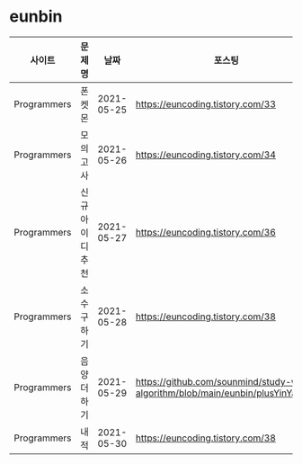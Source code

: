 # eunbin

|사이트|문제명|날짜|포스팅|
|---|------|---|---|
|Programmers|폰켓몬|2021-05-25|https://euncoding.tistory.com/33|
|Programmers|모의고사|2021-05-26|https://euncoding.tistory.com/34|
|Programmers|신규 아이디 추천|2021-05-27|https://euncoding.tistory.com/36|
|Programmers|소수 구하기|2021-05-28|https://euncoding.tistory.com/38|
|Programmers|음양 더하기|2021-05-29|https://github.com/sounmind/study-with-algorithm/blob/main/eunbin/plusYinYang.js|
|Programmers|내적|2021-05-30|https://euncoding.tistory.com/38|
